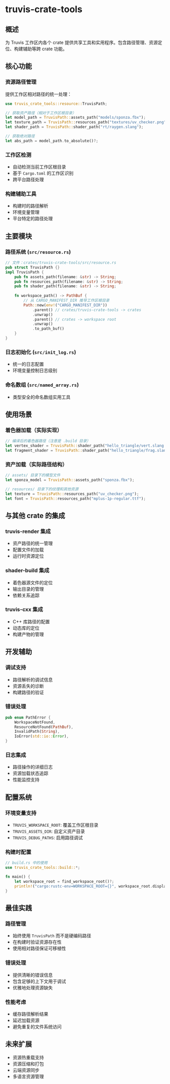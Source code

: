 # truvis-crate-tools

## 概述
为 Truvis 工作区内各个 crate 提供共享工具和实用程序。包含路径管理、资源定位、构建辅助等跨 crate 功能。

## 核心功能

### 资源路径管理
提供工作区相对路径的统一处理：

```rust
use truvis_crate_tools::resource::TruvisPath;

// 获取资产路径（相对于工作区根目录）
let model_path = TruvisPath::assets_path("models/sponza.fbx");
let texture_path = TruvisPath::resources_path("textures/uv_checker.png");
let shader_path = TruvisPath::shader_path("rt/raygen.slang");

// 获取绝对路径
let abs_path = model_path.to_absolute()?;
```

### 工作区检测
- 自动检测当前工作区根目录
- 基于 `Cargo.toml` 的工作区识别
- 跨平台路径处理

### 构建辅助工具
- 构建时的路径解析
- 环境变量管理
- 平台特定的路径处理

## 主要模块

### 路径系统 (`src/resource.rs`)
```rust
// 文件：crates/truvis-crate-tools/src/resource.rs
pub struct TruvisPath {}
impl TruvisPath {
    pub fn assets_path(filename: &str) -> String;
    pub fn resources_path(filename: &str) -> String;
    pub fn shader_path(filename: &str) -> String;
    
    fn workspace_path() -> PathBuf {
        // 从 CARGO_MANIFEST_DIR 推导工作区根目录
        Path::new(env!("CARGO_MANIFEST_DIR"))
            .parent() // crates/truvis-crate-tools -> crates
            .unwrap()
            .parent() // crates -> workspace root
            .unwrap()
            .to_path_buf()
    }
}
```

### 日志初始化 (`src/init_log.rs`)
- 统一的日志配置
- 环境变量控制日志级别

### 命名数组 (`src/named_array.rs`)
- 类型安全的命名数组实用工具

## 使用场景

### 着色器加载（实际实现）
```rust
// 编译后的着色器路径（注意是 .build 目录）
let vertex_shader = TruvisPath::shader_path("hello_triangle/vert.slang.spv");
let fragment_shader = TruvisPath::shader_path("hello_triangle/frag.slang.spv");
```

### 资产加载（实际路径结构）
```rust
// assets/ 目录下的模型文件
let sponza_model = TruvisPath::assets_path("sponza.fbx");

// resources/ 目录下的纹理和其他资源
let texture = TruvisPath::resources_path("uv_checker.png");
let font = TruvisPath::resources_path("mplus-1p-regular.ttf");
```

## 与其他 crate 的集成

### truvis-render 集成
- 资产路径的统一管理
- 配置文件的加载
- 运行时资源定位

### shader-build 集成
- 着色器源文件的定位
- 输出目录的管理
- 依赖关系追踪

### truvis-cxx 集成
- C++ 库路径的配置
- 动态库的定位
- 构建产物的管理

## 开发辅助

### 调试支持
- 路径解析的调试信息
- 资源丢失的诊断
- 构建路径的验证

### 错误处理
```rust
pub enum PathError {
    WorkspaceNotFound,
    ResourceNotFound(PathBuf),
    InvalidPath(String),
    IoError(std::io::Error),
}
```

### 日志集成
- 路径操作的详细日志
- 资源加载状态追踪
- 性能监控支持

## 配置系统

### 环境变量支持
- `TRUVIS_WORKSPACE_ROOT`: 覆盖工作区根目录
- `TRUVIS_ASSETS_DIR`: 自定义资产目录
- `TRUVIS_DEBUG_PATHS`: 启用路径调试

### 构建时配置
```rust
// build.rs 中的使用
use truvis_crate_tools::build::*;

fn main() {
    let workspace_root = find_workspace_root()?;
    println!("cargo:rustc-env=WORKSPACE_ROOT={}", workspace_root.display());
}
```

## 最佳实践

### 路径管理
- 始终使用 `TruvisPath` 而不是硬编码路径
- 在构建时验证资源存在性
- 使用相对路径保证可移植性

### 错误处理
- 提供清晰的错误信息
- 包含足够的上下文用于调试
- 优雅地处理资源缺失

### 性能考虑
- 缓存路径解析结果
- 延迟加载资源
- 避免重复的文件系统访问

## 未来扩展
- 资源热重载支持
- 资源压缩和打包
- 云端资源同步
- 多语言资源管理
